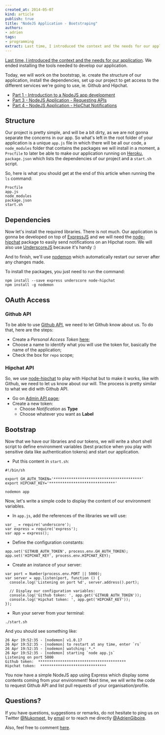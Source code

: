 ```yaml
---
created_at: 2014-05-07
kind: article
publish: true
title: "NodeJS Application - Bootstraping"
authors:
- adrien
tags:
- programming
extract: Last time, I introduced the context and the needs for our application. We ended installing the tools needed to develop our application. Today, we will work on the bootstrap, ie. create the structure of our application, install the dependencies, set up our project to get access to the different services we're going to use, ie. Github and Hipchat.
---
```


[Last time, I introduced the context and the needs for our application][1]. We ended installing the tools needed to develop our application.

Today, we will work on the bootstrap, ie. create the structure of our application, install the dependencies, set up our project to get access to the different services we're going to use, ie. Github and Hipchat.

* [Part 1 - Introduction to a NodeJS app development](/2014/04/NodeJS_Introduction/)
* [Part 3 - NodeJS Application - Requesting APIs](/2014/05/NodeJS_Requesting_APIs/)
* [Part 4 - NodeJS Application - HipChat Notifications](/2014/09/NodeJS_HipChat_Notifications/)

## Structure

Our project is pretty simple, and will be a bit dirty, as we are not gonna separate the concerns in our app. So what's left in the root folder of your application is a unique `app.js` file in which there will be all our code, a `node_modules` folder that contains the packages we will install in a moment, a `Procfile` to later be able to make our application running on [Heroku][2], `package.json` which lists the dependencies of our project and a `start.sh` script.

So, here is what you should get at the end of this article when running the `ls` command:

```
Procfile
app.js
node_modules
package.json
start.sh
```

## Dependencies

Now let's install the required libraries. There is not much. Our application is gonna be developed on top of [ExpressJS][3] and we will need the [node-hipchat][4] package to easily send notifications on an Hipchat room. We will also use [UnderscoreJS][5] because it's handy :)

And to finish, we'll use [nodemon][6] which automatically restart our server after any changes made.

To install the packages, you just need to run the command:

```
npm install --save express underscore node-hipchat
npm install -g nodemon
```

## OAuth Access

### Github API

To be able to use [Github API][7], we need to let Github know about us. To do that, here are the steps:

* Create a *Personal Access Token* [here][8];
* Choose a name to identify what you will use the token for, basically the name of the application;
* Check the box for `repo` scope;

### Hipchat API

So, we use [node-hipchat][9] to play with Hipchat but to make it works, like with Github, we need to let us know about our will. The process is pretty similar to what we did with Github API.

* Go on [Admin API page][10];
* Create a new token:
  * Choose *Notification* as **Type**
  * Choose whatever you want as **Label**

## Bootstrap

Now that we have our libraries and our tokens, we will write a short shell script to define environment variables (best practice when you play with sensitive data like authentication tokens) and start our application.

* Put this content in `start.sh`:

```
#!/bin/sh

export GH_AUTH_TOKEN='****************************************'
export HIPCHAT_KEY='******************************'

nodemon app
```

Now, let's write a simple code to display the content of our environment variables.

* In `app.js`, add the references of the libraries we will use:

```
var _ = require('underscore');
var express = require('express');
var app = express();
```

* Define the configuration constants:

```
app.set('GITHUB_AUTH_TOKEN', process.env.GH_AUTH_TOKEN);
app.set('HIPCHAT_KEY', process.env.HIPCHAT_KEY);
```

* Create an instance of your server:

```
var port = Number(process.env.PORT || 5000);
var server = app.listen(port, function () {
  console.log('Listening on port %d', server.address().port);

  // Display our configuration variables:
  console.log('Github token: ', app.get('GITHUB_AUTH_TOKEN'));
  console.log('Hipchat token: ', app.get('HIPCHAT_KEY'));
});
```

* Run your server from your terminal:

```
./start.sh
```

And you should see something like:

```
26 Apr 19:52:35 - [nodemon] v1.0.17
26 Apr 19:52:35 - [nodemon] to restart at any time, enter `rs`
26 Apr 19:52:35 - [nodemon] watching: *.*
26 Apr 19:52:35 - [nodemon] starting `node app.js`
Listening on port 5000
Github token:  ****************************************
Hipchat token:  ******************************
```

You now have a simple NodeJS app using Express which display some contents
coming from your environment! Next time, we will write the code to request Github API and list pull requests of your organisation/profile.

## Questions?

If you have questions, suggestions or remarks, do not hesitate to ping us on Twitter [@Nukomeet](https://twitter.com/nukomeet), by [email](mailto:bonjour+blog@nukomeet.com) or to reach me directly [@AdrienGiboire](https://twitter.com/adriengiboire).

Also, feel free to comment [here](https://news.ycombinator.com/item?id=8355103).

  [1]: http://nukomeet.com:8080/2014/04/NodeJS_Introduction/
  [2]: heroku.com
  [3]: http://expressjs.com/
  [4]: https://github.com/nkohari/node-hipchat
  [5]: http://underscorejs.org/
  [6]: http://nodemon.io/
  [7]: https://developer.github.com/v3/
  [8]: https://github.com/settings/applications
  [9]: https://github.com/nkohari/node-hipchat
  [10]: https://nuk0meet.hipchat.com/admin/api
